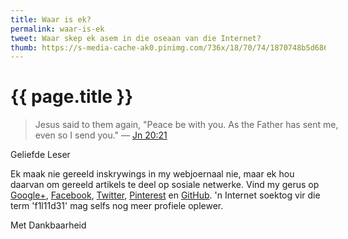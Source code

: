 ```yaml
---
title: Waar is ek?
permalink: waar-is-ek
tweet: Waar skep ek asem in die oseaan van die Internet?
thumb: https://s-media-cache-ak0.pinimg.com/736x/18/70/74/1870748b5d686499cd46c7420117e5dd.jpg
---
```


{{ page.title }}
================

<div class="my-inline-left pull-left">
<biblia:bibleverse theme="quotation" resource="rsvce" width="512" height="288" reference="Jn20.21"><blockquote style="width:500px;">Jesus said to them again, "Peace be with you. As the Father has sent me, even so I send you." &mdash; <a target="_blank" href = "http://biblia.com/bible/rsvce/Jn20.21">Jn 20:21</a></blockquote></biblia:bibleverse>
<div>
<a class="twitter-timeline" href="https://twitter.com/f1l11d31" width="512" height="300" data-widget-id="545941625948876802" data-chrome="transparent nofooter"></a>
</div>
<div>
<a data-pin-do="embedUser" href="https://www.pinterest.com/f1l11d31/" data-pin-scale-width="100" data-pin-scale-height="200" data-pin-board-width="512"></a>
</div>
<div>
<div class="g-page" data-href="//plus.google.com/u/0/104576278582444149019" data-width="512" data-showtagline="false" data-showcoverphoto="false" data-rel="publisher"></div>
</div>
</div>


<span class="letter">Geliefde Leser</span>

Ek maak nie gereeld inskrywings in my webjoernaal nie, maar ek hou daarvan om gereeld artikels te deel op sosiale netwerke. Vind my gerus op [Google+](https://plus.google.com/b/104576278582444149019/104576278582444149019/posts), [Facebook](https://www.facebook.com/pages/Filii-Dei/693453224096282), [Twitter](https://twitter.com/f1l11d31), [Pinterest](https://www.pinterest.com/f1l11d31) en [GitHub](https://github.com/f1l11d31). 'n Internet soektog vir die term 'f1l11d31' mag selfs nog meer profiele oplewer.

<span class="letter">Met Dankbaarheid</span>

<script src="//biblia.com/api/logos.biblia.js"></script>
<script>logos.biblia.init();</script>

<!-- Twitter -->
<script>!function(d,s,id){var js,fjs=d.getElementsByTagName(s)[0],p=/^http:/.test(d.location)?'http':'https';if(!d.getElementById(id)){js=d.createElement(s);js.id=id;js.src=p+"://platform.twitter.com/widgets.js";fjs.parentNode.insertBefore(js,fjs);}}(document,"script","twitter-wjs");</script>

<!-- Pinterest -->
<script type="text/javascript" async src="//assets.pinterest.com/js/pinit.js"></script>

<!-- Google+ -->
<script src="https://apis.google.com/js/platform.js" async defer></script>
